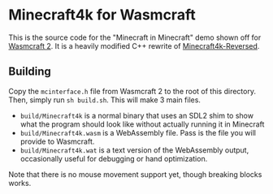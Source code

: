 # Minecraft4k for Wasmcraft

This is the source code for the "Minecraft in Minecraft" demo shown off for [Wasmcraft 2](https://github.com/SuperTails/wasmcraft2).
It is a heavily modified C++ rewrite of [Minecraft4k-Reversed](https://github.com/RealTheSunCat/Minecraft4k-Reversed).

## Building

Copy the `mcinterface.h` file from Wasmcraft 2 to the root of this directory. Then, simply run `sh build.sh`.
This will make 3 main files.

* `build/Minecraft4k` is a normal binary that uses an SDL2 shim to show what the program should look like without actually running it in Minecraft
* `build/Minecraft4k.wasm` is a WebAssembly file. Pass is the file you will provide to Wasmcraft.
* `build/Minecraft4k.wat` is a text version of the WebAssembly output, occasionally useful for debugging or hand optimization.

Note that there is no mouse movement support yet, though breaking blocks works.